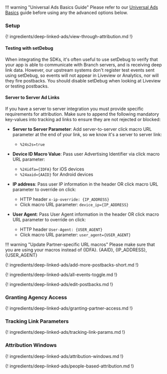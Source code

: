 !!! warning "Universal Ads Basics Guide"
	Please refer to our [Universal Ads Basics](/deep-linked-ads/branch-universal-ads-mobile-tracking/) guide before using any the advanced options below.

### Setup

{! ingredients/deep-linked-ads/view-through-attribution.md !}

#### Testing with setDebug

When integrating the SDKs, it's often useful to use setDebug to verify that your app is able to communicate with Branch servers, and is receiving deep link data. However, our upstream systems don't register test events sent using setDebug, so events will not appear in Liveview or Analytics, nor will they fire postbacks. You should disable setDebug when looking at Liveview or testing postbacks.

#### Server to Server Ad Links

If you have a server to server integration you must provide specific requirements for attribution. Make sure to append the following mandatory key-values into tracking ad links to ensure they are not rejected or blocked:

- <notranslate>**Server to Server Parameter**</notranslate>: Add server-to-server click macro URL parameter at the end of your link, so we know it's a server to server link:
    - `%24s2s=true`

- <notranslate>**Device ID Macro Value**</notranslate>: Pass user Advertising Identifier via click macro URL parameter:
    - `%24idfa={IDFA}` for iOS devices
    - `%24aaid={AAID}` for Android devices

- <notranslate>**IP address**</notranslate>:  Pass user IP information in the header OR click macro URL parameter to override on click:
    - HTTP header `x-ip-override: {IP_ADDRESS}`
    - Click macro URL parameter: `device_ip={IP_ADDRESS}`

- <notranslate>**User Agent**</notranslate>:  Pass User Agent information in the header OR click macro URL parameter to override on click:
    - HTTP header `User-Agent: {USER_AGENT}`
    - Click macro URL parameter: `user_agent={USER_AGENT}`

!!! warning "Update Partner-specific URL macros"
    Please make sure that you are using your macros instead of {IDFA}. {AAID}, {IP_ADDRESS}, {USER_AGENT}

{! ingredients/deep-linked-ads/add-more-postbacks-short.md !}

{! ingredients/deep-linked-ads/all-events-toggle.md !}

{! ingredients/deep-linked-ads/edit-postbacks.md !}

### Granting Agency Access

{! ingredients/deep-linked-ads/granting-partner-access.md !}

### Tracking Link Parameters

{! ingredients/deep-linked-ads/tracking-link-params.md !}

### Attribution Windows

{! ingredients/deep-linked-ads/attribution-windows.md !}

{! ingredients/deep-linked-ads/people-based-attribution.md !}
